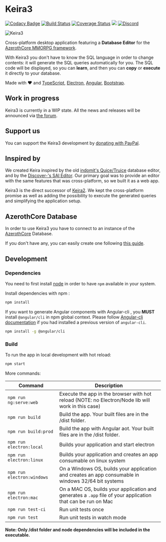 # Keira3

[![Codacy Badge](https://api.codacy.com/project/badge/Grade/e9d97b0240fd452487bfd5d3e55da96f)](https://app.codacy.com/app/FrancescoBorzi/Keira3?utm_source=github.com&utm_medium=referral&utm_content=azerothcore/Keira3&utm_campaign=Badge_Grade_Dashboard)
[![Build Status](https://travis-ci.com/azerothcore/Keira3.svg?branch=master)](https://travis-ci.com/azerothcore/Keira3)
[![Coverage Status](https://coveralls.io/repos/github/azerothcore/Keira3/badge.svg)](https://coveralls.io/github/azerothcore/Keira3)
<a href="https://www.paypal.me/francesco92dev" target="_blank"><img src="https://img.shields.io/badge/Donate-PayPal-ff3f59.svg"/></a>
[![Discord](https://img.shields.io/discord/217589275766685707.svg)](https://discordapp.com/channels/217589275766685707/536630256048799744)

![Keira3](https://user-images.githubusercontent.com/75517/59927799-8eba4a00-943d-11e9-876e-06f4b08e01a2.png)


Cross-platform desktop application featuring a **Database Editor** for the [AzerothCore MMORPG framework](http://www.azerothcore.org).

With Keira3 you don't have to know the SQL language in order to change contents: it will generate the SQL queries automatically for you. The SQL code will be displayed, so you can **learn**, and then you can **copy** or **execute** it directly to your database.

Made with ❤ and [TypeScript](http://www.typescriptlang.org/), [Electron](https://electronjs.org/), [Angular](https://angular.io/), [Bootstrap](https://getbootstrap.com/).

## Work in progress

Keira3 is currently in a WIP state. All the news and releases will be announced via [the forum](https://github.com/azerothcore/forum/issues/21).

## Support us

You can support the Keira3 development by [donating with PayPal](https://www.paypal.me/francesco92dev).

## Inspired by

We created Keira inspired by the old [indomit's Quice/Truice](https://github.com/indomit/quice) database editor, and by the [Discover-'s SAI Editor](https://github.com/jasperrietrae/SAI-Editor). Our primary goal was to provide an editor with the same features that was cross-platform, so we built it as a web app.

Keira3 is the direct successor of [Keira2](https://github.com/Helias/Keira2). We kept the cross-platform promise as well as adding the possibility to execute the generated queries and simplifying the application setup.

## AzerothCore Database

In order to use Keira3 you have to connect to an instance of the [AzerothCore](https://github.com/azerothcore/azerothcore-wotlk) Database.

If you don't have any, you can easily create one following [this guide](http://www.azerothcore.org/wiki/database-only-quick-setup).

## Development

### Dependencies

You need to first install [node](https://nodejs.org) in order to have `npm` available in your system.

Install dependencies with npm :

``` bash
npm install
```

If you want to generate Angular components with Angular-cli , you **MUST** install `@angular/cli` in npm global context.
Please follow [Angular-cli documentation](https://github.com/angular/angular-cli) if you had installed a previous version of `angular-cli`.

``` bash
npm install -g @angular/cli
```

### Build


To run the app in local development with hot reload:

```bash
npm start
```

More commands:

|Command|Description|
|--|--|
|`npm run ng:serve:web`| Execute the app in the browser with hot reload (NOTE: no Electron/Node lib will work in this case) |
|`npm run build`| Build the app. Your built files are in the /dist folder. |
|`npm run build:prod`| Build the app with Angular aot. Your built files are in the /dist folder. |
|`npm run electron:local`| Builds your application and start electron
|`npm run electron:linux`| Builds your application and creates an app consumable on linux system |
|`npm run electron:windows`| On a Windows OS, builds your application and creates an app consumable in windows 32/64 bit systems |
|`npm run electron:mac`|  On a MAC OS, builds your application and generates a `.app` file of your application that can be run on Mac |
|`npm run test-ci`|  Run unit tests once |
|`npm run test`|  Run unit tests in watch mode |

**Note: Only /dist folder and node dependencies will be included in the executable.**
